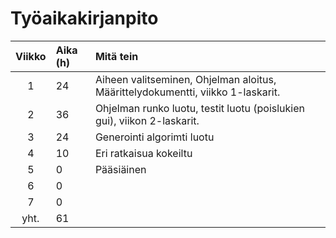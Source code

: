 # Työaikakirjanpito

|**Viikko**|**Aika (h)**|**Mitä tein**|
| :----: |:-----| :-----|
| 1      | 24   | Aiheen valitseminen, Ohjelman aloitus, Määrittelydokumentti, viikko 1-laskarit.|
| 2      | 36    | Ohjelman runko luotu, testit luotu (poislukien gui), viikon 2-laskarit.|
| 3      | 24    | Generointi algorimti luotu|
| 4      | 10    | Eri ratkaisua kokeiltu |
| 5      | 0    | Pääsiäinen    |
| 6      | 0    |       |
| 7      | 0    |       |
| yht.   | 61    |       |
